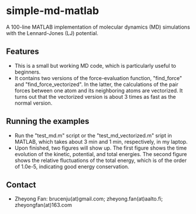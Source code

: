 # simple-md-matlab
A 100-line MATLAB implementation of molecular dynamics (MD) simulations with the Lennard-Jones (LJ) potential. 

## Features

* This is a small but working MD code, which is particularly useful to beginners.
* It contains two versions of the force-evaluation function, "find_force" and "find_force_vectorized".
  In the latter, the calculations of the pair forces between one atom and its neighboring atoms are vectorized.
  It turns out that the vectorized version is about 3 times as fast as the normal version. 

## Running the examples

* Run the "test_md.m" script or the "test_md_vectorized.m" sript in MATLAB, 
  which takes about 3 min and 1 min, respectively, in my laptop.
* Upon finished, two figures will show up. 
  The first figure shows the time evolution of the kinetic, potential, and total energies.
  The second figure shows the relative fluctuations of the total energy, 
  which is of the order of 1.0e-5, indicating good energy conservation.

## Contact

* Zheyong Fan: brucenju(at)gmail.com; zheyong.fan(at)aalto.fi; zheyongfan(at)163.com

